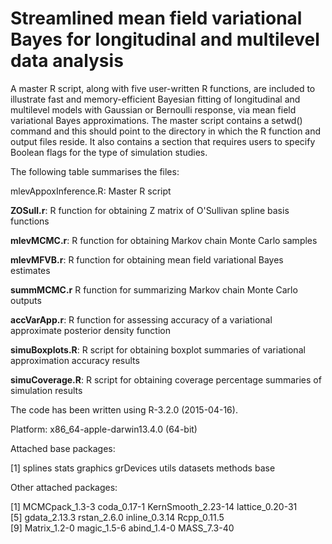 Streamlined mean field variational Bayes for longitudinal and multilevel data analysis
==============

A master R script, along with five user-written R functions, are included 
to illustrate fast and memory-efficient Bayesian fitting of longitudinal 
and multilevel models with Gaussian or Bernoulli response, via mean field 
variational Bayes approximations. The master script contains a setwd() 
command and this should point to the directory in which the R function 
and output files reside. It also contains a section that requires users
to specify Boolean flags for the type of simulation studies.

The following table summarises the files:

mlevAppoxInference.R: Master R script

**ZOSull.r**:         R function for obtaining Z matrix of O'Sullivan spline basis functions

**mlevMCMC.r**:       R function for obtaining Markov chain Monte Carlo samples 

**mlevMFVB.r**:       R function for obtaining mean field variational Bayes estimates
  
**summMCMC.r**        R function for summarizing Markov chain Monte Carlo outputs

**accVarApp.r**:      R function for assessing accuracy of a variational approximate posterior density function

**simuBoxplots.R**:   R script for obtaining boxplot summaries of variational approximation accuracy results

**simuCoverage.R**:   R script for obtaining coverage percentage summaries of simulation results

The code has been written using R-3.2.0 (2015-04-16).

Platform: x86_64-apple-darwin13.4.0 (64-bit)

Attached base packages:

[1] splines stats graphics grDevices utils datasets methods base     

Other attached packages:

[1] MCMCpack_1.3-3   coda_0.17-1   KernSmooth_2.23-14   lattice_0.20-31   
[5] gdata_2.13.3     rstan_2.6.0   inline_0.3.14        Rcpp_0.11.5       
[9] Matrix_1.2-0     magic_1.5-6   abind_1.4-0          MASS_7.3-40       



